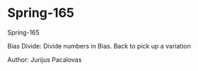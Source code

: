 # Spring-165
Spring-165

Bias Divide: Divide numbers in Bias.
Back to pick up a variation

Author: Jurijus Pacalovas 

